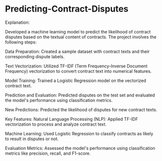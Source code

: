 # Predicting-Contract-Disputes
Explanation:

Developed a machine learning model to predict the likelihood of contract disputes based on the textual content of contracts. The project involves the following steps:

Data Preparation: Created a sample dataset with contract texts and their corresponding dispute labels.

Text Vectorization: Utilized TF-IDF (Term Frequency-Inverse Document Frequency) vectorization to convert contract text into numerical features.

Model Training: Trained a Logistic Regression model on the vectorized contract text.

Prediction and Evaluation: Predicted disputes on the test set and evaluated the model's performance using classification metrics.

New Predictions: Predicted the likelihood of disputes for new contract texts.

Key Features:
Natural Language Processing (NLP): Applied TF-IDF vectorization to process and analyze contract text.

Machine Learning: Used Logistic Regression to classify contracts as likely to result in disputes or not.

Evaluation Metrics: Assessed the model's performance using classification metrics like precision, recall, and F1-score.

